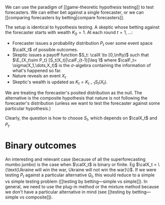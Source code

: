 We can use the paradigm of [[game-theoretic hypothesis testing]] to test forecasters. We can either bet against a single forecaster, or we can [[comparing forecasters by betting|compare forecasters]]. 

The setup is identical to hypothesis testing. A skeptic whose betting against the forecaster starts with wealth $K_0=1$. At each round $t=1,\dots$:  
- Forecaster issues a probability distribution $P_t$ over some event space $\calX_t$ of possible outcomes. 
- Skeptic issues a payoff function $S_t: \calX \to [0,\infty)$ such that $\E_{X_t\sim P_t} [S_t(X_t)|\calF_{t-1}]\leq 1$ where $\calF_t= \sigma(X_1,\dots,X_t)$ is the $\sigma$-algebra containing the information of what's happened so far. 
- Nature reveals an event $X_t$ 
- Skeptic's wealth is updated as $K_t = K_{t-1} S_t(X_t)$. 

We are treating the forecaster's posited distribution as the null. The alternative is the composite hypothesis that nature is not following the forecaster's distribution (unless we want to test the forecaster against some particular hypothesis.)

Clearly, the question is how to choose $S_t$, which depends on $\calX_t$ and $P_t$. 

# Binary outcomes 

An interesting and relevant case (because of all the superforecasting mumbo jumbo) is the case when $\calX_t$ is binary or finite. Eg $\calX_t = \{\text{Ukraine will win the war, Ukraine will not win the war}\}$. If we were testing $P_t$ against a particular alternative $Q_t$, this would reduce to a simple vs simple testing problem ([[testing by betting—simple vs simple]]). In general, we need to use the plug-in method or the mixture method because we don't have a particular alternative in mind (see [[testing by betting—simple vs composite]]). 
